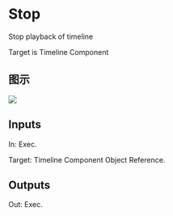 # Stop

Stop playback of timeline

Target is Timeline Component

## 图示

![]($-20221218-18284309.png)

## Inputs

In: Exec.

Target: Timeline Component Object Reference.  

## Outputs

Out: Exec.

